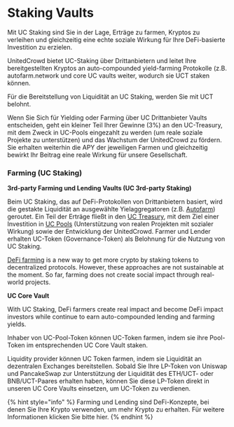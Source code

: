 # Staking Vaults

Mit UC Staking sind Sie in der Lage, Erträge zu farmen, Kryptos zu verleihen und gleichzeitig eine echte soziale Wirkung für Ihre DeFi-basierte Investition zu erzielen.

UnitedCrowd bietet UC-Staking über Drittanbietern und leitet Ihre bereitgestellten Kryptos an auto-compounded yield-farming Protokolle \(z.B. autofarm.network und core UC vaults weiter, wodurch sie UCT staken können. 

Für die Bereitstellung von Liquidität an UC Staking, werden Sie mit UCT belohnt.

Wenn Sie Sich für Yielding oder Farming  über UC Drittanbieter Vaults entscheiden, geht ein kleiner Teil Ihrer Gewinne \(3%\) an den UC-Treasury, mit dem Zweck in UC-Pools eingezahlt zu werden \(um reale soziale Projekte zu unterstützen\) und das Wachstum der UnitedCrowd zu fördern. Sie erhalten weiterhin die APY der jeweiligen Farmen und gleichzeitig bewirkt Ihr Beitrag eine reale Wirkung für unsere Gesellschaft.

### Farming \(UC Staking\)

**3rd-party Farming und Lending Vaults \(UC 3rd-party Staking\)**

‌Beim UC Staking, das auf DeFi-Protokollen von Drittanbietern basiert, wird die gestakte Liquidität an ausgewählte Yielaggregatoren \(z.B. [Autofarm](https://autofarm.network/)\) geroutet. Ein Teil der Erträge fließt in den [UC Treasury](file:///C:/@unitedcrowd/s/unitedcrowd/treasury), mit dem Ziel einer Investition in [UC Pools](file:///C:/@unitedcrowd/s/unitedcrowd/products/uc-pools) \(Unterstützung von realen Projekten mit sozialer Wirkung\) sowie der Entwicklung der UnitedCrowd. Farmer und Lender erhalten UC-Token \(Governance-Token\) als Belohnung für die Nutzung von UC Staking.‌

[DeFi farming](https://academy.binance.com/en/articles/what-is-yield-farming-in-decentralized-finance-defi) is a new way to get more crypto by staking tokens to decentralized protocols. However, these approaches are not sustainable at the moment. So far, farming does not create social impact through real-world projects.

**UC Core Vault**

With UC Staking, DeFi farmers create real impact and become DeFi impact investors while continue to earn auto-compounded lending and farming yields.

‌Inhaber von UC-Pool-Token können UC-Token farmen, indem sie ihre Pool-Token im entsprechenden UC Core Vault staken.

Liquidity provider können UC Token farmen, indem sie Liquidität an dezentralen Exchanges bereitstellen. Sobald Sie Ihre LP-Token von Uniswap und PancakeSwap zur Unterstützung der Liquidität des ETH/UCT- oder BNB/UCT-Paares erhalten haben, können Sie diese LP-Token direkt in unseren UC Core Vaults einsetzen, um UC-Token zu verdienen.

{% hint style="info" %}
Farming und Lending sind DeFi-Konzepte, bei denen Sie Ihre Krypto verwenden, um mehr Krypto zu erhalten. Für weitere Informationen klicken Sie bitte hier.
{% endhint %}

